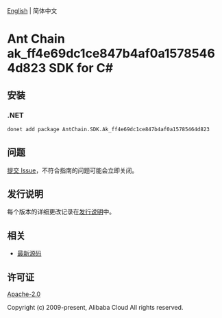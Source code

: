 [English](README.md) | 简体中文

# Ant Chain ak_ff4e69dc1ce847b4af0a15785464d823 SDK for C#

## 安装

### .NET

```bash
donet add package AntChain.SDK.Ak_ff4e69dc1ce847b4af0a15785464d823
```

## 问题

[提交 Issue](https://github.com/alipay/antchain-openapi-prod-sdk/issues/new)，不符合指南的问题可能会立即关闭。

## 发行说明

每个版本的详细更改记录在[发行说明](./ChangeLog.txt)中。

## 相关

* [最新源码](https://github.com/antchain-openapi-prod-sdk)

## 许可证

[Apache-2.0](http://www.apache.org/licenses/LICENSE-2.0)

Copyright (c) 2009-present, Alibaba Cloud All rights reserved.
